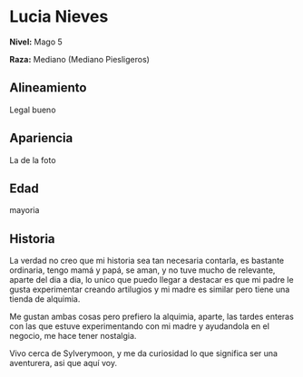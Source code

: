 # Lucia Nieves

**Nivel:** Mago 5

**Raza:** Mediano (Mediano Piesligeros)

## Alineamiento
Legal bueno

## Apariencia
La de la foto

## Edad
mayoria

## Historia
La verdad no creo que mi historia sea tan necesaria contarla, es bastante ordinaria, tengo mamá y papá, se aman, y no tuve mucho de relevante, aparte del dia a dia, lo unico que puedo llegar a destacar es que mi padre le gusta experimentar creando artilugios y mi madre es similar pero tiene una tienda de alquimia.

Me gustan ambas cosas pero prefiero la alquimia, aparte, las tardes enteras con las que estuve experimentando con mi madre y ayudandola en el negocio, me hace tener nostalgia.

Vivo cerca de Sylverymoon, y me da curiosidad lo que significa ser una aventurera, asi que aquí voy.

